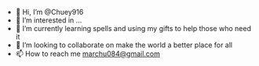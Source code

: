 - 👋 Hi, I’m @Chuey916
- 👀 I’m interested in ...
- 🌱 I’m currently learning spells and using my gifts to help those who need it 
- 💞️ I’m looking to collaborate on make the world a better place for all
- 📫 How to reach me marchu084@gmail.com

<!---
Chuey916/Chuey916 is a ✨ special ✨ repository because its `README.md` (this file) appears on your GitHub profile.
You can click the Preview link to take a look at your changes.
--->
